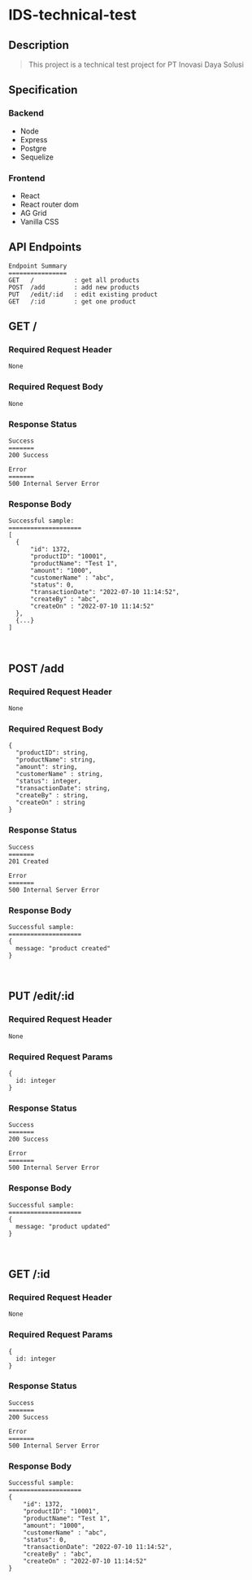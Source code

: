 # IDS-technical-test
## Description
> This project is a technical test project for PT Inovasi Daya Solusi
## Specification
### Backend
- Node
- Express
- Postgre
- Sequelize
### Frontend
- React
- React router dom
- AG Grid
- Vanilla CSS
## API Endpoints
```
Endpoint Summary
================
GET   /           : get all products
POST  /add        : add new products
PUT   /edit/:id   : edit existing product
GET   /:id        : get one product
```
## GET /

### **Required Request Header**
```
None
```
### **Required Request Body**
```
None
```
### **Response Status**
```
Success
=======
200 Success

Error
=======
500 Internal Server Error
```

### **Response Body**
```
Successful sample:
====================
[
  {
      "id": 1372,
      "productID": "10001",
      "productName": "Test 1",
      "amount": "1000",
      "customerName" : "abc",
      "status": 0,
      "transactionDate": "2022-07-10 11:14:52",
      "createBy" : "abc",
      "createOn" : "2022-07-10 11:14:52"
  },
  {...}
]
```
<br>

## POST /add

### **Required Request Header**
```
None
```
### **Required Request Body**
```
{
  "productID": string,
  "productName": string,
  "amount": string,
  "customerName" : string,
  "status": integer,
  "transactionDate": string,
  "createBy" : string,
  "createOn" : string
}
```
### **Response Status**
```
Success
=======
201 Created

Error
=======
500 Internal Server Error
```

### **Response Body**
```
Successful sample:
====================
{
  message: "product created"
}
```
<br>

## PUT /edit/:id

### **Required Request Header**
```
None
```
### **Required Request Params**
```
{
  id: integer
}
```
### **Response Status**
```
Success
=======
200 Success

Error
=======
500 Internal Server Error
```

### **Response Body**
```
Successful sample:
====================
{
  message: "product updated"
}
```
<br>

## GET /:id

### **Required Request Header**
```
None
```
### **Required Request Params**
```
{
  id: integer
}
```
### **Response Status**
```
Success
=======
200 Success

Error
=======
500 Internal Server Error
```

### **Response Body**
```
Successful sample:
====================
{
    "id": 1372,
    "productID": "10001",
    "productName": "Test 1",
    "amount": "1000",
    "customerName" : "abc",
    "status": 0,
    "transactionDate": "2022-07-10 11:14:52",
    "createBy" : "abc",
    "createOn" : "2022-07-10 11:14:52"
}
```
<br>